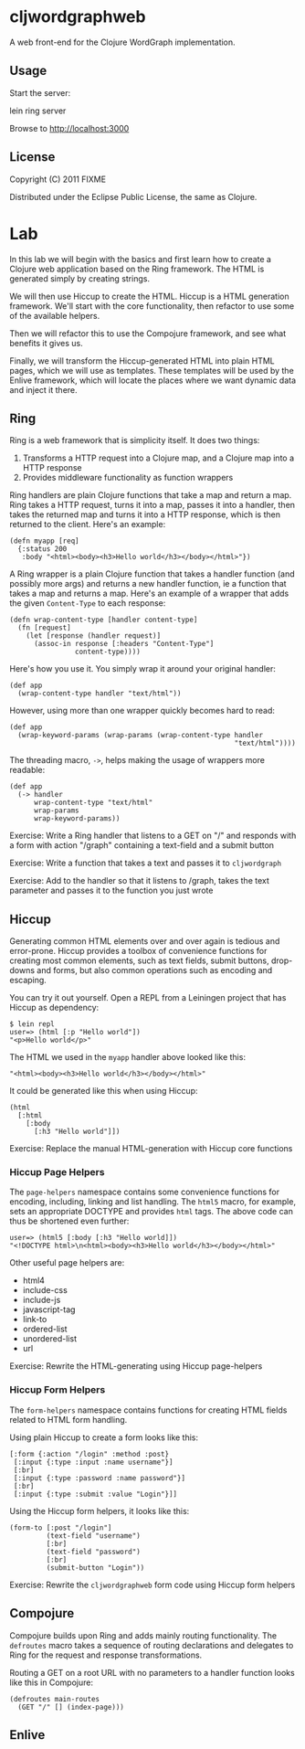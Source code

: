 # cljwordgraphweb

A web front-end for the Clojure WordGraph implementation.

## Usage

Start the server:

   lein ring server

Browse to [http://localhost:3000]()

## License

Copyright (C) 2011 FIXME

Distributed under the Eclipse Public License, the same as Clojure.

# Lab

In this lab we will begin with the basics and first learn how to
create a Clojure web application based on the Ring framework. The HTML
is generated simply by creating strings.

We will then use Hiccup to create the HTML. Hiccup is a HTML generation
framework. We'll start with the core functionality, then refactor to
use some of the available helpers.

Then we will refactor this to use the Compojure framework, and see
what benefits it gives us.

Finally, we will transform the Hiccup-generated HTML into plain HTML
pages, which we will use as templates. These templates will be used by
the Enlive framework, which will locate the places where we want
dynamic data and inject it there.

## Ring

Ring is a web framework that is simplicity itself. It does two things:

1. Transforms a HTTP request into a Clojure map, and a Clojure map
into a HTTP response
2. Provides middleware functionality as function wrappers

Ring handlers are plain Clojure functions that take a map and return a
map. Ring takes a HTTP request, turns it into a map, passes it into a
handler, then takes the returned map and turns it into a HTTP response,
which is then returned to the client. Here's an example:

    (defn myapp [req]
      {:status 200
       :body "<html><body><h3>Hello world</h3></body></html>"})

A Ring wrapper is a plain Clojure function that takes a handler
function (and possibly more args) and returns a new handler function,
ie a function that takes a map and returns a map. Here's an example of
a wrapper that adds the given `Content-Type` to each response:

    (defn wrap-content-type [handler content-type]
      (fn [request]
        (let [response (handler request)]
          (assoc-in response [:headers "Content-Type"]
                    content-type)))) 

Here's how you use it. You simply wrap it around your original handler:

    (def app
      (wrap-content-type handler "text/html"))

However, using more than one wrapper quickly becomes hard to read:

    (def app
      (wrap-keyword-params (wrap-params (wrap-content-type handler
                                                           "text/html"))))

The threading macro, `->`, helps making the usage of wrappers more
readable: 

    (def app
      (-> handler
          wrap-content-type "text/html"
          wrap-params
          wrap-keyword-params))

Exercise: Write a Ring handler that listens to a GET on "/" and
responds with a form with action "/graph" containing a text-field and
a submit button

Exercise: Write a function that takes a text and passes it to
`cljwordgraph`

Exercise: Add to the handler so that it listens to /graph, takes the
text parameter and passes it to the function you just wrote

## Hiccup

Generating common HTML elements over and over again is tedious and
error-prone. Hiccup provides a toolbox of convenience functions for
creating most common elements, such as text fields, submit buttons,
drop-downs and forms, but also common operations such as encoding and
escaping.

You can try it out yourself. Open a REPL from a Leiningen project that
has Hiccup as dependency:

    $ lein repl
    user=> (html [:p "Hello world"])
    "<p>Hello world</p>"

The HTML we used in the `myapp` handler above looked like this:

    "<html><body><h3>Hello world</h3></body></html>"

It could be generated like this when using Hiccup:

    (html
      [:html
        [:body
          [:h3 "Hello world"]])

Exercise: Replace the manual HTML-generation with Hiccup core
functions

### Hiccup Page Helpers

The `page-helpers` namespace contains some convenience functions for
encoding, including, linking and list handling. The `html5` macro, for
example, sets an appropriate DOCTYPE and provides `html` tags. The
above code can thus be shortened even further:

    user=> (html5 [:body [:h3 "Hello world]])
    "<!DOCTYPE html>\n<html><body><h3>Hello world</h3></body></html>"

Other useful page helpers are:

* html4
* include-css
* include-js
* javascript-tag
* link-to
* ordered-list
* unordered-list
* url

Exercise: Rewrite the HTML-generating using Hiccup page-helpers

### Hiccup Form Helpers

The `form-helpers` namespace contains functions for creating HTML
fields related to HTML form handling.

Using plain Hiccup to create a form looks like this:

    [:form {:action "/login" :method :post}
     [:input {:type :input :name username"}]
     [:br]
     [:input {:type :password :name password"}]
     [:br]
     [:input {:type :submit :value "Login"}]]

Using the Hiccup form helpers, it looks like this:

    (form-to [:post "/login"]
             (text-field "username")
             [:br]
             (text-field "password")
             [:br]
             (submit-button "Login"))

Exercise: Rewrite the `cljwordgraphweb` form code using Hiccup form helpers

## Compojure

Compojure builds upon Ring and adds mainly routing functionality. The
`defroutes` macro takes a sequence of routing declarations and
delegates to Ring for the request and response transformations. 

Routing a GET on a root URL with no parameters to a handler function
looks like this in Compojure:

    (defroutes main-routes
      (GET "/" [] (index-page)))

## Enlive
